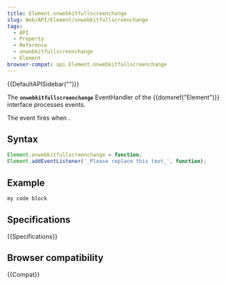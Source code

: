 ```yaml
---
title: Element.onwebkitfullscreenchange
slug: Web/API/Element/onwebkitfullscreenchange
tags:
  - API
  - Property
  - Reference
  - onwebkitfullscreenchange
  - Element
browser-compat: api.Element.onwebkitfullscreenchange
---
```

{{DefaultAPISidebar("")}}

The **`onwebkitfullscreenchange`** EventHandler of the {{domxref("Element")}} interface processes  events.

The  event fires when .

## Syntax

```js
Element.onwebkitfullscreenchange = function;
Element.addEventListener('_Please replace this text_', function);
```

## Example

```js
my code block
```

## Specifications

{{Specifications}}

## Browser compatibility

{{Compat}}

